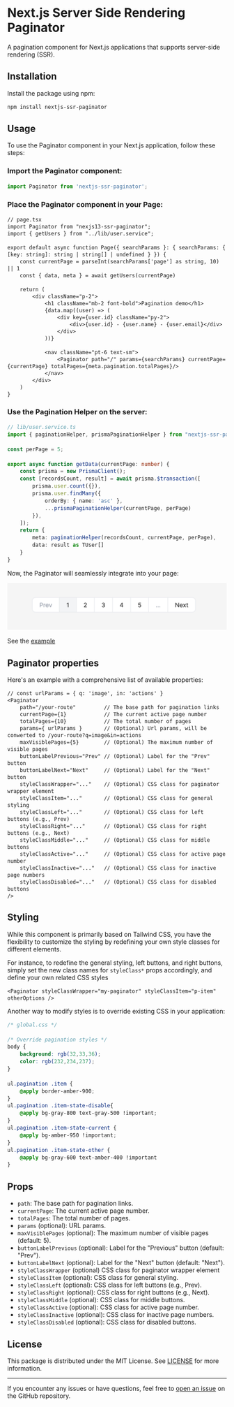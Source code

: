 # Next.js Server Side Rendering Paginator

A pagination component for Next.js applications that supports server-side rendering (SSR).

## Installation

Install the package using npm:

```bash
npm install nextjs-ssr-paginator
```

## Usage

To use the Paginator component in your Next.js application, follow these steps:

### Import the Paginator component:

```javascript
import Paginator from 'nextjs-ssr-paginator';
```

### Place the Paginator component in your Page:

```tsx
// page.tsx
import Paginator from "nexjs13-ssr-paginator";
import { getUsers } from "../lib/user.service";

export default async function Page({ searchParams }: { searchParams: { [key: string]: string | string[] | undefined } }) {
    const currentPage = parseInt(searchParams['page'] as string, 10) || 1
    const { data, meta } = await getUsers(currentPage)

    return (
        <div className="p-2">
            <h1 className="mb-2 font-bold">Pagination demo</h1>
            {data.map((user) => (
                <div key={user.id} className="py-2">
                    <div>{user.id} - {user.name} - {user.email}</div>
                </div>
            ))}

            <nav className="pt-6 text-sm">
                <Paginator path="/" params={searchParams} currentPage={currentPage} totalPages={meta.pagination.totalPages}/>
            </nav>
        </div>
    )
}
```

### Use the Pagination Helper on the server:

```typescript
// lib/user.service.ts
import { paginationHelper, prismaPaginationHelper } from "nextjs-ssr-paginator/pagination_helper"

const perPage = 5;

export async function getData(currentPage: number) {
    const prisma = new PrismaClient();
    const [recordsCount, result] = await prisma.$transaction([
        prisma.user.count({}),
        prisma.user.findMany({
            orderBy: { name: 'asc' },
            ...prismaPaginationHelper(currentPage, perPage)
        }),
    ]);
    return {
        meta: paginationHelper(recordsCount, currentPage, perPage),
        data: result as TUser[]
    }
}

```

Now, the Paginator will seamlessly integrate into your page:

![img.png](docs%2Fimg.png)

See the [example](examples%2Fnextjs) 

## Paginator properties
Here's an example with a comprehensive list of available properties:

```tsx
// const urlParams = { q: 'image', in: 'actions' } 
<Paginator
    path="/your-route"         // The base path for pagination links
    currentPage={1}            // The current active page number
    totalPages={10}            // The total number of pages
    params={ urlParams }       // (Optional) Url params, will be conwerted to /your-route?q=image&in=actions
    maxVisiblePages={5}        // (Optional) The maximum number of visible pages
    buttonLabelPrevious="Prev" // (Optional) Label for the "Prev" button
    buttonLabelNext="Next"     // (Optional) Label for the "Next" button
    styleClassWrapper="..."    // (Optional) CSS class for paginator wrapper element
    styleClassItem="..."       // (Optional) CSS class for general styling
    styleClassLeft="..."       // (Optional) CSS class for left buttons (e.g., Prev)
    styleClassRight="..."      // (Optional) CSS class for right buttons (e.g., Next)
    styleClassMiddle="..."     // (Optional) CSS class for middle buttons
    styleClassActive="..."     // (Optional) CSS class for active page number
    styleClassInactive="..."   // (Optional) CSS class for inactive page numbers
    styleClassDisabled="..."   // (Optional) CSS class for disabled buttons
/>
```

## Styling

While this component is primarily based on Tailwind CSS, you have 
the flexibility to customize the styling by redefining your own style 
classes for different elements.

For instance, to redefine the general styling, left buttons, and
right buttons, simply set the new class names for `styleClass*`
props accordingly, and define your own related CSS styles

```tsx
<Paginator styleClassWrapper="my-paginator" styleClassItem="p-item" otherOptions />
```

Another way to modify styles is to override existing CSS in your application:
```css
/* global.css */

/* Override pagination styles */
body {
    background: rgb(32,33,36);
    color: rgb(232,234,237);
}

ul.pagination .item {
    @apply border-amber-900;
}
ul.pagination .item-state-disable{
    @apply bg-gray-800 text-gray-500 !important;
}
ul.pagination .item-state-current {
    @apply bg-amber-950 !important;
}
ul.pagination .item-state-other {
    @apply bg-gray-600 text-amber-400 !important
}
```

## Props

- `path`: The base path for pagination links.
- `currentPage`: The current active page number.
- `totalPages`: The total number of pages.
- `params` (optional): URL params.
- `maxVisiblePages` (optional): The maximum number of visible pages (default: 5).
- `buttonLabelPrevious` (optional): Label for the "Previous" button (default: "Prev").
- `buttonLabelNext` (optional): Label for the "Next" button (default: "Next").
- `styleClassWrapper` (optional) CSS class for paginator wrapper element
- `styleClassItem` (optional): CSS class for general styling.
- `styleClassLeft` (optional): CSS class for left buttons (e.g., Prev).
- `styleClassRight` (optional): CSS class for right buttons (e.g., Next).
- `styleClassMiddle` (optional): CSS class for middle buttons.
- `styleClassActive` (optional): CSS class for active page number.
- `styleClassInactive` (optional): CSS class for inactive page numbers.
- `styleClassDisabled` (optional): CSS class for disabled buttons.

## License

This package is distributed under the MIT License. See [LICENSE](LICENSE) for more information.

---

If you encounter any issues or have questions, feel free to [open an issue](https://github.com/your-p9436/nextjs-ssr-paginator/issues) on the GitHub repository.
